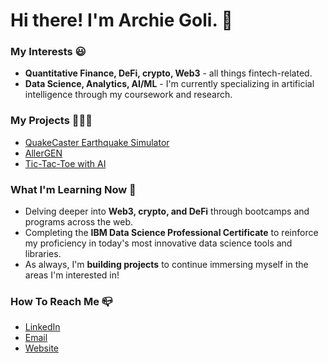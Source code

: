 # Hi there! I'm Archie Goli. 👋

### My Interests 😃
- **Quantitative Finance, DeFi, crypto, Web3** - all things fintech-related.
- **Data Science, Analytics, AI/ML** - I'm currently specializing in artificial intelligence through my coursework and research.

### My Projects 👩🏽‍💻
- [QuakeCaster Earthquake Simulator](https://github.com/archishmagoli/QuakeCaster)
- [AllerGEN](https://github.com/archishmagoli/allergen)
- [Tic-Tac-Toe with AI](https://github.com/archishmagoli/TicTacToe_AI)

### What I'm Learning Now 📖
- Delving deeper into **Web3, crypto, and DeFi** through bootcamps and programs across the web.
- Completing the **IBM Data Science Professional Certificate** to reinforce my proficiency in today's most innovative data science tools and libraries.
- As always, I'm **building projects** to continue immersing myself in the areas I'm interested in!

### How To Reach Me 📪
- [LinkedIn](https://www.linkedin.com/in/archishma-goli/)
- [Email](mailto:archishma.goli@gmail.com)
- [Website](https://archishmagoli.github.io/portfolio/)
